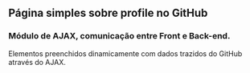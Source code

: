 ## Página simples sobre profile no GitHub

### Módulo de AJAX, comunicação entre Front e Back-end.

Elementos preenchidos dinamicamente com dados trazidos do GitHub através do AJAX.
